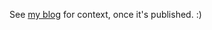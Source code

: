 See [my blog](https://www.skullsecurity.org/2023/fork-off-three-ways-to-deal-with-forking-processes) for context, once it's published. :)
